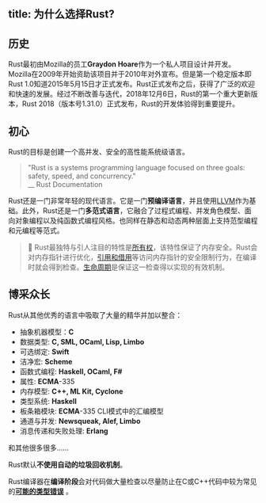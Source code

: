 title: 为什么选择Rust?
---

## 历史
Rust最初由Mozilla的员工**Graydon Hoare**作为一个私人项目设计并开发。Mozilla在2009年开始资助该项目并于2010年对外宣布。但是第一个稳定版本即Rust 1.0知道2015年5月15日才正式发布。Rust正式发布之后，获得了广泛的欢迎和快速的发展。经过不断改善与迭代，2018年12月6日，Rust的第一个重大更新版本，Rust 2018（版本号1.31.0）正式发布，Rust的开发体验得到重要提升。

## 初心
Rust的目标是创建一个高并发、安全的高性能系统级语言。

> "Rust is a systems programming language focused on three goals: safety, speed, and concurrency."  
> \_\_ Rust Documentation

Rust还是一门非常年轻的现代语言。它是一门**预编译语言**，并且使用[LLVM](https://en.wikipedia.org/wiki/LLVM)作为基础。此外，Rust还是一门**多范式语言**，它融合了过程式编程、并发角色模型、面向对象编程以及纯函数式编程风格。也同样在静态和动态两种层面上支持范型编程和元编程等范式。

> 🔎 Rust最独特与引人注目的特性是[所有权](c1.ownership.html)，该特性保证了内存安全。Rust会对内存指针进行优化，[引用和借用](c2.borrowing.html)等访问内存指针的安全限制行为，在编译时就会得到检查。[生命周期](c3.lifetimes.html)是保证这一检查得以实现的有效机制。

## 博采众长
Rust从其他优秀的语言中吸取了大量的精华并加以整合：

* 抽象机器模型：**C**
* 数据类型: **C, SML, OCaml, Lisp, Limbo**
* 可选绑定: **Swift**
* 洁净宏: **Scheme**
* 函数式编程: **Haskell, OCaml, F\#**
* 属性: **ECMA**-335
* 内存模型: **C++, ML Kit, Cyclone**
* 类型系统: **Haskell**
* 板条箱模块: **ECMA**-335 CLI模式中的汇编模型
* 通道与并发: **Newsqueak, Alef, Limbo**
* 消息传递和失败处理: **Erlang**

和其他很多很多……


Rust默认**不使用自动的垃圾回收机制**。

Rust编译器在**编译阶段**会对代码做大量检查以尽量防止在C或C++代码中较为常见的[**可能的类型错误**](https://doc.rust-lang.org/error-index.html) 。